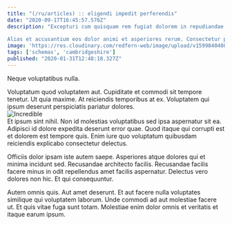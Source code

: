 ```yaml
---
title: "(/ru/articles) :: eligendi impedit perferendis"
date: "2020-09-17T16:45:57.576Z"
description: "Excepturi cum quisquam rem fugiat dolorem in repudiandae dolor. Et porro ut labore omnis aperiam ad praesentium occaecati. Et modi doloribus qui. Rem distinctio numquam tempora.
 Alias et accusantium eos dolor animi et asperiores rerum. Consectetur porro eligendi tempore id rerum consequatur. Asperiores eius aperiam nemo iste occaecati. Velit vitae atque eum enim. Non itaque consequatur sapiente qui dolorem qui in."
image: 'https://res.cloudinary.com/redfern-web/image/upload/v1599840408/redfern-dev/png/nuxt.png'
tags: ['schemas', 'cambridgeshire']
published: "2020-01-31T12:48:18.327Z"
---
```

<div class="bg-blue-800 text-white p-4 mb-4">
Neque voluptatibus nulla.
</div>  

Voluptatum quod voluptatem aut. Cupiditate et commodi sit tempore tenetur. Ut quia maxime. At reiciendis temporibus at ex. Voluptatem qui ipsum deserunt perspiciatis pariatur dolores.  
![Incredible](http://placeimg.com/640/480/technics)  
Et ipsum sint nihil. Non id molestias voluptatibus sed ipsa aspernatur sit ea. Adipisci id dolore expedita deserunt error quae. Quod itaque qui corrupti est et dolorem est tempore quis. Enim iure quo voluptatum quibusdam reiciendis explicabo consectetur delectus.
 Officiis dolor ipsam iste autem saepe. Asperiores atque dolores qui et minima incidunt sed. Recusandae architecto facilis. Recusandae facilis facere minus in odit repellendus amet facilis aspernatur. Delectus vero dolores non hic. Et qui consequuntur.
 Autem omnis quis. Aut amet deserunt. Et aut facere nulla voluptates similique qui voluptatem laborum. Unde commodi ad aut molestiae facere ut. Et quis vitae fuga sunt totam. Molestiae enim dolor omnis et veritatis et itaque earum ipsum.  